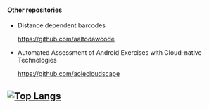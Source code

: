 <h4 align="left">Other repositories</h4>

- <p>Distance dependent barcodes</p><a href="https://github.com/aaltodawcode">https://github.com/aaltodawcode</a><br>
- <p>Automated Assessment of Android Exercises with Cloud-native Technologies</p><a href="https://github.com/aolecloudscape">https://github.com/aolecloudscape</a><br>
[![Top Langs](https://github-readme-stats.vercel.app/api/top-langs/?username=marilomf&layout=compact)](https://github.com/anuraghazra/github-readme-stats)
-----
